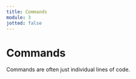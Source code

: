 ```yaml
---
title: Commands
module: 3
jotted: false
---
```


# Commands

Commands are often just individual lines of code.
